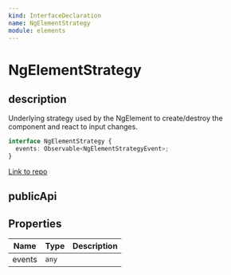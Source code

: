 ```yaml
---
kind: InterfaceDeclaration
name: NgElementStrategy
module: elements
---
```


# NgElementStrategy

## description

Underlying strategy used by the NgElement to create/destroy the component and react to input
changes.

```ts
interface NgElementStrategy {
  events: Observable<NgElementStrategyEvent>;
}
```

[Link to repo](https://github.com/timdeschryver/angular/blob/master/packages/elements/src/element-strategy.ts#L27-L34)

## publicApi

## Properties

| Name   | Type  | Description |
| ------ | ----- | ----------- |
| events | `any` |             |
